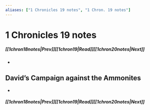 ```yaml
---
aliases: ["1 Chronicles 19 notes", "1 Chron. 19 notes"]
---
```

# 1 Chronicles 19 notes
##### <span class=arrow-left></span>[[1chron18notes|Prev]]<span class=navigation-separator></span>[[1chron19|Read]]<span class=navigation-separator></span>[[1chron20notes|Next]]<span class=arrow-right></span>
- 
## David’s Campaign against the Ammonites
- 
##### <span class=arrow-left></span>[[1chron18notes|Prev]]<span class=navigation-separator></span>[[1chron19|Read]]<span class=navigation-separator></span>[[1chron20notes|Next]]<span class=arrow-right></span>